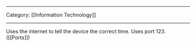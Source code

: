 ___
Category: [[Information Technology]]
___
Uses the internet to tell the device the correct time. 
Uses port 123. ([[Ports]])

